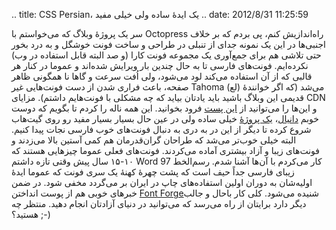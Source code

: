 .. title: CSS Persian‌، یک ایدهٔ ساده ولی خیلی مفید .. date: 2012/8/31
11:25:59

سر یک پروژهٔ وبلاگ که می‌خواستم با Octopress راه‌اندازیش کنم‌، پی بردم
که بر خلاف اجنبی‌ها در این یک نمونه جدای از تنبلی در طراحی و ساخت فونت
خوشگل و به درد بخور حتی تلاشی هم برای جمع‌آوری یک مجموعه فونت کارا (و صد
البته قابل استفاده در وب) نکرده‌ایم‌. فونت‌های فارسی تا به حال چندین بار
ویرایش شده‌اند و عموما در کنار هر قالبی که از آن استفاده می‌کند لود
می‌شود‌، ولی اُفت سرعت و گاها نا همگونی ظاهر صفحه‌، باعث فراری شدن از
دست فونت‌هایی غیر Tahoma (لع) می‌شد‌ (که اگر خوانندهٔ قدیمی این وبلاگ
باشید باید یادتان بیاید که چه مشکلی با فونت‌هایم داشتم). مزایای CDN و
این‌ها را می‌توانید از [این
پست](http://cyberrabbits.net/1129/github-as-cdn/ "استفاده از github به عنوان cdn")
فرود بخوانید‌. این همه ناله را کردم تا بگویم که دوست خوبم
[دانیال‌](http://www.intuxicated.ir/)، [یک
پروژهٔ](https://github.com/intuxicated/css-persian "css persian on github")
خیلی ساده ولی در عین حال بسیار بسیار مفید رو روی گیت‌هاب شروع کرده تا
دیگر از این در به دری به دنبال فونت‌های خوب فارسی نجات پیدا کنیم‌. البته
خیلی خوب‌تر می‌شد که طراحان گران‌قدرمان هم کمی آستین بالا می‌زدند و
فونت‌های زیبا و آزاد بیشتری آماده می‌کردند‌. فونت‌های فعلی عموما
چیز‌هایی هستند که ۱۰-۱۵ سال پیش وقتی تازه داشتم Word 97 کار می‌کردم با
آن‌ها آشنا شدم‌. رسم‌الخط زیبای فارسی جداً حیف است که پشت چهرهٔ کهنهٔ یک
سری فونت که عموما ایدهٔ اولیه‌شان به دوران اولین استفاده‌های چاپ در
ایران بر می‌گردد مخفی شود‌. در ضمن خبر‌های خوبی هم از پوست انداختن [Font
Forge](https://github.com/fontforge/fontforge "font forge on github")شنیده
می‌شود‌. کلی کار باحال و جالب دیگر دارد برایتان از راه می‌رسد‌ که
می‌توانید در دنیای آزادتان انجام دهید. منتظر چه هستید؟ ;-)
